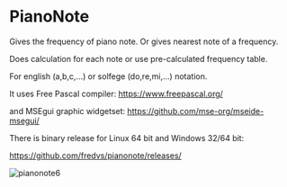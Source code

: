 # PianoNote
Gives the frequency of piano note.
Or gives nearest note of a frequency.

Does calculation for each note or use pre-calculated frequency table.

For english (a,b,c,...) or solfege (do,re,mi,...) notation.

It uses Free Pascal compiler: https://www.freepascal.org/

and MSEgui graphic widgetset: https://github.com/mse-org/mseide-msegui/

There is binary release for Linux 64 bit and Windows 32/64 bit:

https://github.com/fredvs/pianonote/releases/

![pianonote6](https://github.com/user-attachments/assets/1bbfc5f1-24a1-467b-a452-d18c23c985b7)
